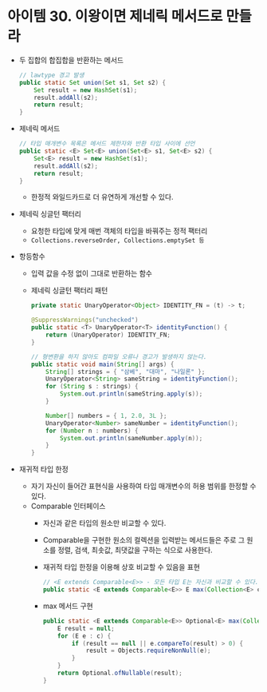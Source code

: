 # 아이템 30. 이왕이면 제네릭 메서드로 만들라

- 두 집합의 합집합을 반환하는 메서드

    ```java
    // lawtype 경고 발생
    public static Set union(Set s1, Set s2) {
        Set result = new HashSet(s1);
        result.addAll(s2);
        return result;
    }
    ```

- 제네릭 메서드

    ```java
    // 타입 매개변수 목록은 메서드 제한자와 반환 타입 사이에 선언
    public static <E> Set<E> union(Set<E> s1, Set<E> s2) {
        Set<E> result = new HashSet(s1);
        result.addAll(s2);
        return result;
    }
    ```

    - 한정적 와일드카드로 더 유연하게 개선할 수 있다.
- 제네릭 싱글턴 팩터리
    - 요청한 타입에 맞게 매번 객체의 타입을 바꿔주는 정적 팩터리
    - `Collections.reverseOrder, Collections.emptySet 등`
- 항등함수
    - 입력 값을 수정 없이 그대로 반환하는 함수
    - 제네릭 싱글턴 팩터리 패턴

        ```java
        private static UnaryOperator<Object> IDENTITY_FN = (t) -> t;

        @SuppressWarnings("unchecked")
        public static <T> UnaryOperator<T> identityFunction() {
            return (UnaryOperator) IDENTITY_FN;
        }

        // 형변환을 하지 않아도 컴파일 오류나 경고가 발생하지 않는다.
        public static void main(String[] args) {
            String[] strings = { "삼베", "대마", "나일론" };
            UnaryOperator<String> sameString = identityFunction();
            for (String s : strings) {
                System.out.println(sameString.apply(s));
            }

            Number[] numbers = { 1, 2.0, 3L };
            UnaryOperator<Number> sameNumber = identityFunction();
            for (Number n : numbers) {
                System.out.println(sameNumber.apply(n));
            }
        }
        ```

- 재귀적 타입 한정
    - 자기 자신이 들어간 표현식을 사용하여 타입 매개변수의 허용 범위를 한정할 수 있다.
    - Comparable 인터페이스
        - 자신과 같은 타입의 원소만 비교할 수 있다.
        - Comparable을 구현한 원소의 컬렉션을 입력받는 메서드들은 주로 그 원소를 정렬, 검색, 최솟값, 최댓값을 구하는 식으로 사용한다.
        - 재귀적 타입 한정을 이용해 상호 비교할 수 있음을 표현

            ```java
            // <E extends Comparable<E>> - 모든 타입 E는 자신과 비교할 수 있다.
            public static <E extends Comparable<E>> E max(Collection<E> c);
            ```

        - max 메서드 구현

            ```java
            public static <E extends Comparable<E>> Optional<E> max(Collection<E> c) {
                E result = null;
                for (E e : c) {
                    if (result == null || e.compareTo(result) > 0) {
                        result = Objects.requireNonNull(e);
                    }
                }
                return Optional.ofNullable(result);
            }
            ```
